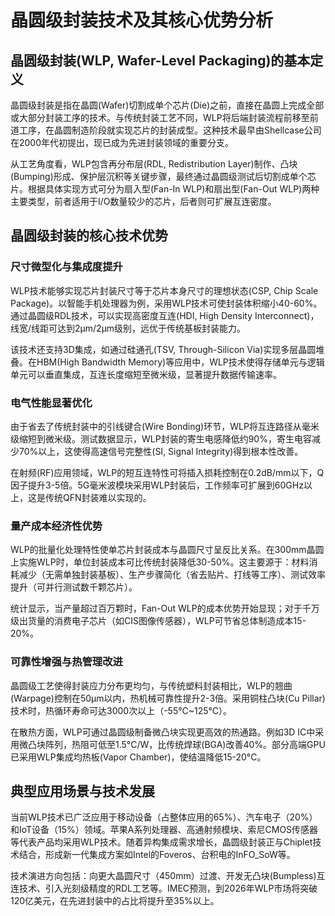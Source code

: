# 晶圆级封装技术及其核心优势分析

## 晶圆级封装(WLP, Wafer-Level Packaging)的基本定义

晶圆级封装是指在晶圆(Wafer)切割成单个芯片(Die)之前，直接在晶圆上完成全部或大部分封装工序的技术。与传统封装工艺不同，WLP将后端封装流程前移至前道工序，在晶圆制造阶段就实现芯片的封装成型。这种技术最早由Shellcase公司在2000年代初提出，现已成为先进封装领域的重要分支。

从工艺角度看，WLP包含再分布层(RDL, Redistribution Layer)制作、凸块(Bumping)形成、保护层沉积等关键步骤，最终通过晶圆级测试后切割成单个芯片。根据具体实现方式可分为扇入型(Fan-In WLP)和扇出型(Fan-Out WLP)两种主要类型，前者适用于I/O数量较少的芯片，后者则可扩展互连密度。

## 晶圆级封装的核心技术优势

### 尺寸微型化与集成度提升

WLP技术能够实现芯片封装尺寸等于芯片本身尺寸的理想状态(CSP, Chip Scale Package)。以智能手机处理器为例，采用WLP技术可使封装体积缩小40-60%。通过晶圆级RDL技术，可以实现高密度互连(HDI, High Density Interconnect)，线宽/线距可达到2μm/2μm级别，远优于传统基板封装能力。

该技术还支持3D集成，如通过硅通孔(TSV, Through-Silicon Via)实现多层晶圆堆叠。在HBM(High Bandwidth Memory)等应用中，WLP技术使得存储单元与逻辑单元可以垂直集成，互连长度缩短至微米级，显著提升数据传输速率。

### 电气性能显著优化

由于省去了传统封装中的引线键合(Wire Bonding)环节，WLP将互连路径从毫米级缩短到微米级。测试数据显示，WLP封装的寄生电感降低约90%，寄生电容减少70%以上，这使得高速信号完整性(SI, Signal Integrity)得到根本性改善。

在射频(RF)应用领域，WLP的短互连特性可将插入损耗控制在0.2dB/mm以下，Q因子提升3-5倍。5G毫米波模块采用WLP封装后，工作频率可扩展到60GHz以上，这是传统QFN封装难以实现的。

### 量产成本经济性优势

WLP的批量化处理特性使单芯片封装成本与晶圆尺寸呈反比关系。在300mm晶圆上实施WLP时，单位封装成本可比传统封装降低30-50%。这主要源于：材料消耗减少（无需单独封装基板）、生产步骤简化（省去贴片、打线等工序）、测试效率提升（可并行测试数千颗芯片）。

统计显示，当产量超过百万颗时，Fan-Out WLP的成本优势开始显现；对于千万级出货量的消费电子芯片（如CIS图像传感器），WLP可节省总体制造成本15-20%。

### 可靠性增强与热管理改进

晶圆级工艺使得封装应力分布更均匀，与传统塑料封装相比，WLP的翘曲(Warpage)控制在50μm以内，热机械可靠性提升2-3倍。采用铜柱凸块(Cu Pillar)技术时，热循环寿命可达3000次以上（-55°C~125°C）。

在散热方面，WLP可通过晶圆级制备微凸块实现更高效的热通路。例如3D IC中采用微凸块阵列，热阻可低至1.5°C/W，比传统焊球(BGA)改善40%。部分高端GPU已采用WLP集成均热板(Vapor Chamber)，使结温降低15-20°C。

## 典型应用场景与技术发展

当前WLP技术已广泛应用于移动设备（占整体应用的65%）、汽车电子（20%）和IoT设备（15%）领域。苹果A系列处理器、高通射频模块、索尼CMOS传感器等代表产品均采用WLP技术。随着异构集成需求增长，晶圆级封装正与Chiplet技术结合，形成新一代集成方案如Intel的Foveros、台积电的InFO_SoW等。

技术演进方向包括：向更大晶圆尺寸（450mm）过渡、开发无凸块(Bumpless)互连技术、引入光刻级精度的RDL工艺等。IMEC预测，到2026年WLP市场将突破120亿美元，在先进封装中的占比将提升至35%以上。